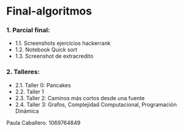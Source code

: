 # Final-algoritmos

### 1. Parcial final:
*    1.1. Screenshots ejercicios hackerrank
*    1.2. Notebook Quick sort
*    1.3. Screenshot de extracredito
### 2. Talleres:
*    2.1. Taller 0: Pancakes
*    2.2. Taller 1
*    2.3. Taller 2: Caminos más cortos desde una fuente
*    2.4. Taller 3: Grafos, Complejidad Computacional, Programación Dinámica
    
Paula Caballero. 1069764849
